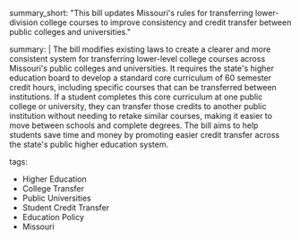 summary_short: "This bill updates Missouri's rules for transferring lower-division college courses to improve consistency and credit transfer between public colleges and universities."

summary: |
  The bill modifies existing laws to create a clearer and more consistent system for transferring lower-level college courses across Missouri's public colleges and universities. It requires the state's higher education board to develop a standard core curriculum of 60 semester credit hours, including specific courses that can be transferred between institutions. If a student completes this core curriculum at one public college or university, they can transfer those credits to another public institution without needing to retake similar courses, making it easier to move between schools and complete degrees. The bill aims to help students save time and money by promoting easier credit transfer across the state's public higher education system.

tags:
  - Higher Education
  - College Transfer
  - Public Universities
  - Student Credit Transfer
  - Education Policy
  - Missouri
